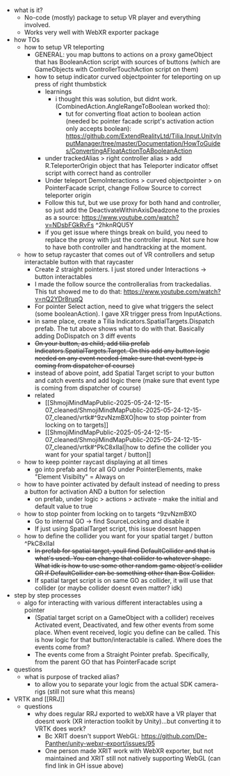   * what is it?
    * No-code (mostly) package to setup VR player and everything involved.
    * Works very well with WebXR exporter package
  * how TOs
    * how to setup VR teleporting
      * GENERAL: you map buttons to actions on a proxy gameObject that has BooleanAction script with sources of buttons (which are GameObjects with ControllerTouchAction script on them)
      * how to setup indicator curved objectpointer for teleporting on up press of right thumbstick
        * learnings
          * i thought this was solution, but didnt work. (CombinedAction.AngleRangeToBoolean worked tho):
            * tut for converting float action to boolean action (needed bc pointer facade script's activation action only accepts boolean): https://github.com/ExtendRealityLtd/Tilia.Input.UnityInputManager/tree/master/Documentation/HowToGuides/ConvertingAFloatActionToABooleanAction
        * under trackedAlias > right controller alias > add R.TeleporterOrigin object that has Teleporter indicator offset script with correct hand as controller
        * Under teleport DemoInteractions > curved objectpointer > on PointerFacade script, change Follow Source to correct teleporter origin
        * Follow this tut, but we use proxy for both hand and controller, so just add the DeactivateWithinAxisDeadzone to the proxies as a source: https://www.youtube.com/watch?v=NDsbFGkRvFs ^2hknRQU5Y
        * if you get issue where things break on build, you need to replace the proxy with just the controller input. Not sure how to have both controller and handtracking at the moment.
    * how to setup raycaster that comes out of VR controllers and setup interactable button with that raycaster
      * Create 2 straight pointers. I just stored under Interactions -> button interactables
      * I made the follow source the controlleralias from trackedalias. This tut showed me to do that: https://www.youtube.com/watch?v=nQ2YDr8ruqQ
      * For pointer Select action, need to give what triggers the select (some booleanAction). I gave XR trigger press from InputActions.
      * in same place, create a Tilia Indicators.SpatialTargets.Dispatch prefab. The tut above shows what to do with that. Basically adding DoDispatch on 3 diff events
      * ~~On your button, as child, add tilia prefab Indicators.SpatialTargets.Target. On this add any button logic needed on any event needed (make sure that event type is coming from dispatcher of course)~~
      * instead of above point, add Spatial Target script to your button and catch events and add logic there (make sure that event type is coming from dispatcher of course)
      * related
        * [[ShmojiMindMapPublic-2025-05-24-12-15-07_cleaned/ShmojiMindMapPublic-2025-05-24-12-15-07_cleaned/vrtk#^9zvNzmBXO|how to stop pointer from locking on to targets]]
        * [[ShmojiMindMapPublic-2025-05-24-12-15-07_cleaned/ShmojiMindMapPublic-2025-05-24-12-15-07_cleaned/vrtk#^PkC8xIIaI|how to define the collider you want for your spatial target / button]]
    * how to keep pointer raycast displaying at all times
      * go into prefab and for all GO under PointerElements, make "Element Visibilty" = Always on
    * how to have pointer activated by default instead of needing to press a button for activation AND a button for selection
      * on prefab, under logic > actions > activate - make the initial and default value to true
    * how to stop pointer from locking on to targets ^9zvNzmBXO
      * Go to internal GO -> find SourceLocking and disable it
      * If just using SpatialTarget script, this issue doesnt happen
    * how to define the collider you want for your spatial target / button ^PkC8xIIaI
      * ~~In prefab for spatial target, youll find DefaultCollider and that is what's used. You can change that collider to whatever shape. What idk is how to use some other random game object's collider OR if DefaultCollider can be something other than Box Collider.~~
      * If spatial target script is on same GO as collider, it will use that collider (or maybe collider doesnt even matter? idk)
  * step by step processes
    * algo for interacting with various different interactables using a pointer
      * (Spatial target script on a GameObject with a collider) receives Activated event, Deactivated, and few other events from some place. When event received, logic you define can be called. This is how logic for that button/interactable is called. Where does the events come from?
      * The events come from a Straight Pointer prefab. Specifically, from the parent GO that has PointerFacade script
  * questions
    * what is purpose of tracked alias?
      * to allow you to separate your logic from the actual SDK camera-rigs (still not sure what this means)
  * VRTK and [[RRJ]]
    * questions
      * why does regular RRJ exported to webXR have a VR player that doesnt work (XR interaction toolkit by Unity)...but converting it to VRTK does work?
        * Bc XRIT doesn't support WebGL: https://github.com/De-Panther/unity-webxr-export/issues/95
        * One person made XRIT work with WebXR exporter, but not maintained and XRIT still not natively supporting WebGL (can find link in GH issue above)

